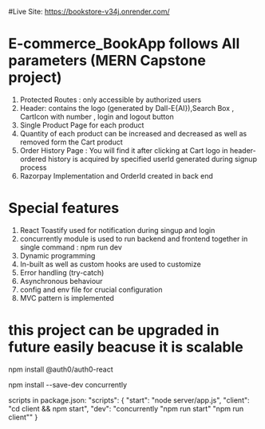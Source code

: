#Live Site: https://bookstore-v34j.onrender.com/
# E-commerce_BookApp  follows All parameters  (MERN Capstone project)

1. Protected Routes : only accessible by authorized users
2. Header: contains the logo (generated by Dall-E{AI}),Search Box , CartIcon with number , login and logout button
3. Single Product Page for each product
4. Quantity of each product can be increased and decreased as well as removed form the Cart product
5. Order History Page : You will find it after clicking at Cart logo in header- ordered history is acquired  by specified userId generated during signup process
6. Razorpay Implementation and OrderId created in back end


# Special features
1. React Toastify used for notification  during singup and login
2. concurrently module is used to run backend and frontend together in single command : npm run dev
3. Dynamic programming
4. In-built as well as custom hooks are used to customize
5. Error handling (try-catch)
6. Asynchronous behaviour
7. config and env file for crucial configuration
8. MVC pattern is implemented




# this project can be upgraded in future easily beacuse it is scalable



























 npm install @auth0/auth0-react

 <!-- MongooseServerSelectionError: / Error: querySrv ECONNREFUSED _mongodb._tcp.projectm.gx5iuhc.mongodb.net/Error: querySrv ETIMEOUT _mongodb._tcp.projectm.gx5iuhc.mongodb.net =========>>>>>>>>>>>>>>>>>>>>>>open MongoDB and go Database Access and choose Your current IP address -->






<!-- Root directory packages: -->
npm install --save-dev concurrently

scripts in package.json:
"scripts": {
    "start": "node server/app.js",
    "client": "cd client && npm start",
    "dev": "concurrently \"npm run start\" \"npm run client\""
}

